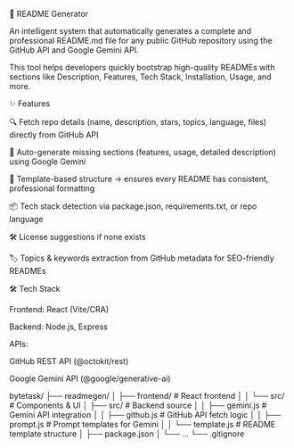📘 README Generator

An intelligent system that automatically generates a complete and professional README.md file for any public GitHub repository using the GitHub API and Google Gemini API.

This tool helps developers quickly bootstrap high-quality READMEs with sections like Description, Features, Tech Stack, Installation, Usage, and more.

✨ Features

🔍 Fetch repo details (name, description, stars, topics, language, files) directly from GitHub API

🤖 Auto-generate missing sections (features, usage, detailed description) using Google Gemini

🧩 Template-based structure → ensures every README has consistent, professional formatting

📦 Tech stack detection via package.json, requirements.txt, or repo language

🛠 License suggestions if none exists

🏷 Topics & keywords extraction from GitHub metadata for SEO-friendly READMEs

🛠 Tech Stack

Frontend: React (Vite/CRA)

Backend: Node.js, Express

APIs:

GitHub REST API (@octokit/rest)

Google Gemini API (@google/generative-ai)


bytetask/
├── readmegen/
│   ├── frontend/          # React frontend
│   │   └── src/           # Components & UI
│   ├── src/               # Backend source
│   │   ├── gemini.js      # Gemini API integration
│   │   ├── github.js      # GitHub API fetch logic
│   │   ├── prompt.js      # Prompt templates for Gemini
│   │   └── template.js    # README template structure
│   ├── package.json
│   └── ...
└── .gitignore

